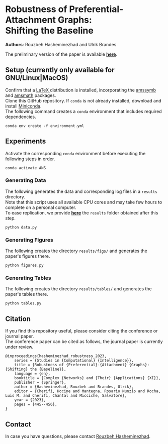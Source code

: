 # Robustness of Preferential-Attachment Graphs:</br> Shifting the Baseline

**Authors**: Rouzbeh Hasheminezhad and Ulrik Brandes

The preliminary version of the paper is available [**here**](https://doi.org/10.1007/978-3-031-21131-7_35).
## Setup (currently only available for GNU/Linux|MacOS)
Confirm that a [LaTeX ](https://www.latex-project.org/get/) distribution is installed, incorporating the [amssymb](https://mirror.las.iastate.edu/tex-archive/fonts/amsfonts/doc/amssymb.pdf) and [amsmath](https://mirror.las.iastate.edu/tex-archive/macros/latex/required/amsmath/amsldoc.pdf) packages.\
Clone this GitHub repository. If `conda` is not already installed, download and install [Miniconda](https://docs.conda.io/en/latest/miniconda.html#).\
The following command creates a `conda` environment that includes required dependencies.
```
conda env create -f environment.yml
```
## Experiments
Activate the corresponding `conda` environment before executing the following steps in order.
```
conda activate ANS
```
### Generating Data
The following generates the data and corresponding log files in a `results` directory.\
Note that this script uses all available CPU cores and may take few hours to complete on a personal computer. \
To ease replication, we provide [**here**](https://polybox.ethz.ch/index.php/s/zN3q3AORlctQtTq) the `results` folder obtained after this step.
```
python data.py
```
### Generating Figures
The following creates the directory `results/figs/` and generates the paper's figures there.
```
python figures.py
```
### Generating Tables
The following creates the directory `results/tables/` and generates the paper's tables there.
```
python tables.py
```
## Citation
If you find this repository useful, please consider citing the conference or journal paper.\
The conference paper can be cited as follows, the journal paper is currently under review.
```
@inproceedings{hasheminezhad_robustness_2023,
	series = {Studies in {Computational} {Intelligence}},
	title = {Robustness of {Preferential}-{Attachment} {Graphs}: {Shifting} the {Baseline}},
	language = {en},
	booktitle = {Complex {Networks} and {Their} {Applications} {XI}},
	publisher = {Springer},
	author = {Hasheminezhad, Rouzbeh and Brandes, Ulrik},
	editor = {Cherifi, Hocine and Mantegna, Rosario Nunzio and Rocha, Luis M. and Cherifi, Chantal and Micciche, Salvatore},
	year = {2023},
	pages = {445--456},
}
```
## Contact
In case you have questions, please contact [Rouzbeh Hasheminezhad](mailto:shashemi@ethz.ch).
